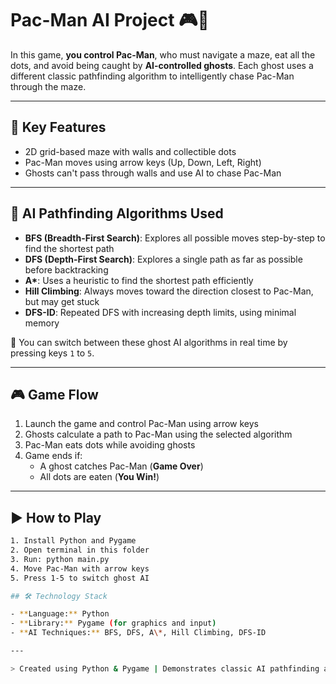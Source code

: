 # Pac-Man AI Project 🎮👻

In this game, **you control Pac-Man**, who must navigate a maze, eat all the dots, and avoid being caught by **AI-controlled ghosts**. Each ghost uses a different classic pathfinding algorithm to intelligently chase Pac-Man through the maze.

---

## 🧩 Key Features

- 2D grid-based maze with walls and collectible dots
- Pac-Man moves using arrow keys (Up, Down, Left, Right)
- Ghosts can't pass through walls and use AI to chase Pac-Man

---

## 🧠 AI Pathfinding Algorithms Used

- **BFS (Breadth-First Search)**: Explores all possible moves step-by-step to find the shortest path  
- **DFS (Depth-First Search)**: Explores a single path as far as possible before backtracking  
- **A\***: Uses a heuristic to find the shortest path efficiently  
- **Hill Climbing**: Always moves toward the direction closest to Pac-Man, but may get stuck  
- **DFS-ID**: Repeated DFS with increasing depth limits, using minimal memory  

🔄 You can switch between these ghost AI algorithms in real time by pressing keys `1` to `5`.

---

## 🎮 Game Flow

1. Launch the game and control Pac-Man using arrow keys  
2. Ghosts calculate a path to Pac-Man using the selected algorithm  
3. Pac-Man eats dots while avoiding ghosts  
4. Game ends if:
   - A ghost catches Pac-Man (**Game Over**)  
   - All dots are eaten (**You Win!**)  

---

## ▶️ How to Play

```bash
1. Install Python and Pygame
2. Open terminal in this folder
3. Run: python main.py
4. Move Pac-Man with arrow keys
5. Press 1-5 to switch ghost AI

## 🛠 Technology Stack

- **Language:** Python  
- **Library:** Pygame (for graphics and input)  
- **AI Techniques:** BFS, DFS, A\*, Hill Climbing, DFS-ID  

---

> Created using Python & Pygame | Demonstrates classic AI pathfinding algorithms in a maze game.
